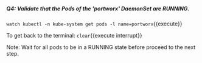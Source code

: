 


##### Q4: Validate that the Pods of the 'portworx' DaemonSet are RUNNING.

`watch kubectl -n kube-system get pods -l name=portworx`{{execute}}


To get back to the terminal:
```clear```{{execute interrupt}}


Note: Wait for all pods to be in a RUNNING state before proceed to the next step.
